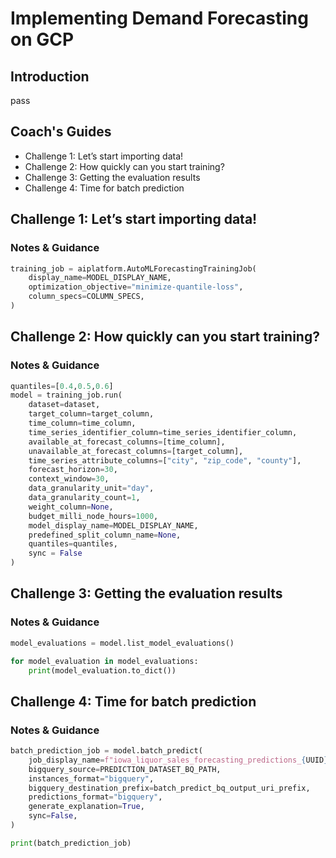 # Implementing Demand Forecasting on GCP

## Introduction

pass

## Coach's Guides

- Challenge 1: Let’s start importing data!
- Challenge 2: How quickly can you start training?
- Challenge 3: Getting the evaluation results 
- Challenge 4: Time for batch prediction

## Challenge 1: Let’s start importing data!

### Notes & Guidance

```python
training_job = aiplatform.AutoMLForecastingTrainingJob(
    display_name=MODEL_DISPLAY_NAME,
    optimization_objective="minimize-quantile-loss",
    column_specs=COLUMN_SPECS,
)
```

## Challenge 2: How quickly can you start training?

### Notes & Guidance

```python
quantiles=[0.4,0.5,0.6]
model = training_job.run(
    dataset=dataset,
    target_column=target_column,
    time_column=time_column,
    time_series_identifier_column=time_series_identifier_column,
    available_at_forecast_columns=[time_column],
    unavailable_at_forecast_columns=[target_column],
    time_series_attribute_columns=["city", "zip_code", "county"],
    forecast_horizon=30,
    context_window=30,
    data_granularity_unit="day",
    data_granularity_count=1,
    weight_column=None,
    budget_milli_node_hours=1000,
    model_display_name=MODEL_DISPLAY_NAME,
    predefined_split_column_name=None,
    quantiles=quantiles,
    sync = False
)
```

## Challenge 3: Getting the evaluation results

### Notes & Guidance

```python
model_evaluations = model.list_model_evaluations()

for model_evaluation in model_evaluations:
    print(model_evaluation.to_dict())
```

## Challenge 4: Time for batch prediction

### Notes & Guidance

```python
batch_prediction_job = model.batch_predict(
    job_display_name=f"iowa_liquor_sales_forecasting_predictions_{UUID}",
    bigquery_source=PREDICTION_DATASET_BQ_PATH,
    instances_format="bigquery",
    bigquery_destination_prefix=batch_predict_bq_output_uri_prefix,
    predictions_format="bigquery",
    generate_explanation=True,
    sync=False,
)

print(batch_prediction_job)
```